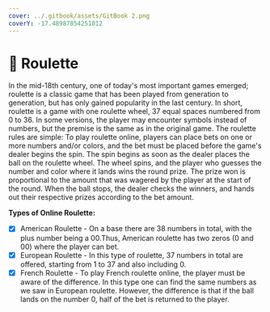 ```yaml
---
cover: ../.gitbook/assets/GitBook 2.png
coverY: -17.48987854251012
---
```


# 🎰 Roulette

In the mid-18th century, one of today's most important games emerged; roulette is a classic game that has been played from generation to generation, but has only gained popularity in the last century. In short, roulette is a game with one roulette wheel, 37 equal spaces numbered from 0 to 36. In some versions, the player may encounter symbols instead of numbers, but the premise is the same as in the original game. The roulette rules are simple: To play roulette online, players can place bets on one or more numbers and/or colors, and the bet must be placed before the game's dealer begins the spin. The spin begins as soon as the dealer places the ball on the roulette wheel. The wheel spins, and the player who guesses the number and color where it lands wins the round prize. The prize won is proportional to the amount that was wagered by the player at the start of the round. When the ball stops, the dealer checks the winners, and hands out their respective prizes according to the bet amount.

**Types of Online Roulette:**

* [x] American Roulette - On a base there are 38 numbers in total, with the plus number being a 00.Thus, American roulette has two zeros (0 and 00) where the player can bet.
* [x] European Roulette - In this type of roulette, 37 numbers in total are offered, starting from 1 to 37 and also including 0.
* [x] French Roulette - To play French roulette online, the player must be aware of the difference. In this type one can find the same numbers as we saw in European roulette. However, the difference is that if the ball lands on the number 0, half of the bet is returned to the player.
